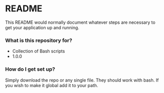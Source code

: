 # README #

This README would normally document whatever steps are necessary to get your application up and running.

### What is this repository for? ###

* Collection of Bash scripts
* 1.0.0

### How do I get set up? ###

Simply download the repo or any single file. They should work with bash. If you wish to make it global add it to your path.
